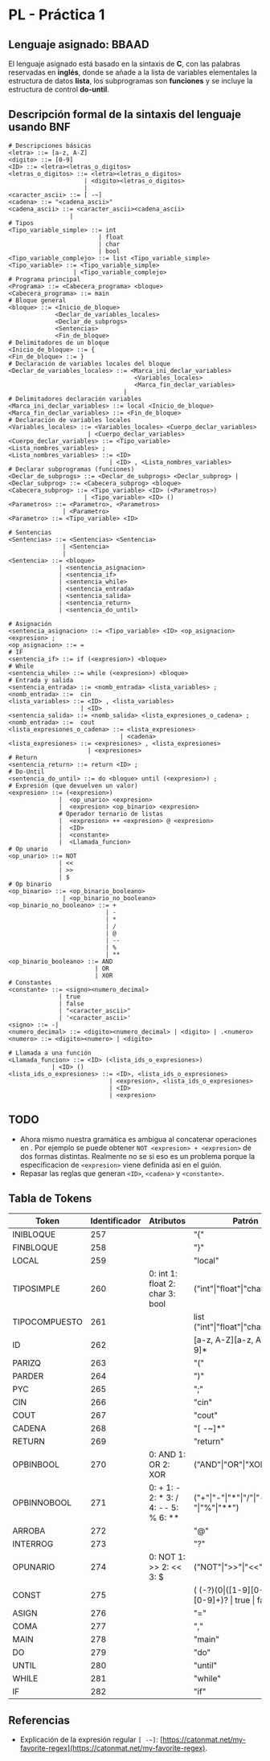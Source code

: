 # PL - Práctica 1

## Lenguaje asignado: BBAAD
El lenguaje asignado está basado en la sintaxis de **C**, con las palabras reservadas en **inglés**, donde se añade a la lista de variables elementales la estructura de datos **lista**, los subprogramas son **funciones** y se incluye la estructura de control **do-until**.

## Descripción formal de la sintaxis del lenguaje usando BNF

```
# Descripciones básicas
<letra> ::= [a-z, A-Z]
<digito> ::= [0-9]
<ID> ::= <letra><letras_o_digitos>
<letras_o_digitos> ::= <letra><letras_o_digitos>
                     | <digito><letras_o_digitos>
                     |
<caracter_ascii> ::= [ -~]
<cadena> ::= "<cadena_ascii>"
<cadena_ascii> ::= <caracter_ascii><cadena_ascii> 
                 |
# Tipos
<Tipo_variable_simple> ::= int 
                         | float 
                         | char 
                         | bool
<Tipo_variable_complejo> ::= list <Tipo_variable_simple>
<Tipo_variable> ::= <Tipo_variable_simple> 
                  | <Tipo_variable_complejo>
# Programa principal
<Programa> ::= <Cabecera_programa> <bloque> 
<Cabecera_programa> ::= main
# Bloque general
<bloque> ::= <Inicio_de_bloque>
             <Declar_de_variables_locales>
             <Declar_de_subprogs>
             <Sentencias>
             <Fin_de_bloque>
# Delimitadores de un bloque   
<Inicio_de_bloque> ::= {
<Fin_de_bloque> ::= }
# Declaración de variables locales del bloque
<Declar_de_variables_locales> ::= <Marca_ini_declar_variables> 
                                   <Variables_locales> 
                                   <Marca_fin_declar_variables> 
                                |                  
# Delimitadores declaración variables
<Marca_ini_declar_variables> ::= local <Inicio_de_bloque>
<Marca_fin_declar_variables> ::= <Fin_de_bloque>
# Declaración de variables locales
<Variables_locales> ::= <Variables_locales> <Cuerpo_declar_variables> 
                      | <Cuerpo_declar_variables>
<Cuerpo_declar_variables> ::= <Tipo_variable> <Lista_nombres_variables> ;
<Lista_nombres_variables> ::= <ID> 
                            | <ID> , <Lista_nombres_variables>
# Declarar subprogramas (funciones)
<Declar_de_subprogs> ::= <Declar_de_subprogs> <Declar_subprog> |
<Declar_subprog> ::= <Cabecera_subprog> <bloque> 
<Cabecera_subprog> ::= <Tipo_variable> <ID> (<Parametros>) 
                     | <Tipo_variable> <ID> ()
<Parametros> ::= <Parametro>, <Parametros> 
               | <Parametro>
<Parametro> ::= <Tipo_variable> <ID>

# Sentencias
<Sentencias> ::= <Sentencias> <Sentencia> 
               | <Sentencia>
               |
<Sentencia> ::= <bloque>
              | <sentencia_asignacion>
              | <sentencia_if>
              | <sentencia_while> 
              | <sentencia_entrada>
              | <sentencia_salida>
              | <sentencia_return>
              | <sentencia_do_until>

# Asignación
<sentencia_asignacion> ::= <Tipo_variable> <ID> <op_asignacion> <expresion> ;
<op_asignacion> ::= =
# IF
<sentencia_if> ::= if (<expresion>) <bloque>
# While
<sentencia_while> ::= while (<expresion>) <bloque>
# Entrada y salida
<sentencia_entrada> ::= <nomb_entrada> <lista_variables> ;
<nomb_entrada> ::=  cin
<lista_variables> ::= <ID> , <lista_variables> 
                    | <ID>
<sentencia_salida> ::= <nomb_salida> <lista_expresiones_o_cadena> ;
<nomb_entrada> ::=  cout
<lista_expresiones_o_cadena> ::= <lista_expresiones> 
                               | <cadena>
<lista_expresiones> ::= <expresiones> , <lista_expresiones> 
                      | <expresiones>
# Return
<sentencia_return> ::= return <ID> ;
# Do-Until
<sentencia_do_until> ::= do <bloque> until (<expresion>) ;
# Expresión (que devuelven un valor)
<expresion> ::= (<expresion>) 
              |  <op_unario> <expresion>
              |  <expresion> <op_binario> <expresion>
              # Operador ternario de listas
              |  <expresion> ++ <expresion> @ <expresion>
              |  <ID>
              |  <constante>
              |  <Llamada_funcion>
# Op unario
<op_unario> ::= NOT
              | <<
              | >>
              | $
# Op binario
<op_binario> ::= <op_binario_booleano> 
               | <op_binario_no_booleano>
<op_binario_no_booleano> ::= + 
                           | - 
                           | * 
                           | /
                           | @
                           | --
                           | %
                           | **                    
<op_binario_booleano> ::= AND 
                        | OR 
                        | XOR  
# Constantes
<constante> ::= <signo><numero_decimal>
              | true
              | false
              | "<caracter_ascii>"
              | '<caracter_ascii>'
<signo> ::= -|
<numero_decimal> ::= <digito><numero_decimal> | <digito> | .<numero>
<numero> ::= <digito><numero> | <digito>
             
# Llamada a una función
<Llamada_funcion> ::= <ID> (<lista_ids_o_expresiones>) 
            | <ID> ()
<lista_ids_o_expresiones> ::= <ID>, <lista_ids_o_expresiones>
                            | <expresion>, <lista_ids_o_expresiones>
                            | <ID>
                            | <expresion>
```


## TODO

- Ahora mismo nuestra gramática es ambigua al concatenar operaciones 
  en <expresion>. Por ejemplo se puede obtener `NOT <expresion> + <expresion>`
  de dos formas distintas. Realmente no se si eso es un problema porque
  la especificacion de `<expresion>` viene definida asi en el guión.
- Repasar las reglas que generan `<ID>`, `<cadena>` y `<constante>`.

## Tabla de Tokens

| Token         | Identificador | Atributos                        | Patrón                                                |
|---------------|---------------|----------------------------------|-------------------------------------------------------|
| INIBLOQUE     | 257           |                                  | "{"                                                   |
| FINBLOQUE     | 258           |                                  | "}"                                                   |
| LOCAL         | 259           |                                  | "local"                                               |
| TIPOSIMPLE    | 260           | 0: int 1: float 2: char 3: bool  | ("int"\|"float"\|"char"\|"bool")                      |
| TIPOCOMPUESTO | 261           |                                  | list ("int"\|"float"\|"char"\|"bool")                 |
| ID            | 262           |                                  | [a-z, A-Z][a-z, A-Z, 0-9]*                            |
| PARIZQ        | 263           |                                  | "("                                                   |
| PARDER        | 264           |                                  | ")"                                                   |
| PYC           | 265           |                                  | ";"                                                   |
| CIN           | 266           |                                  | "cin"                                                 |
| COUT          | 267           |                                  | "cout"                                                |
| CADENA        | 268           |                                  | "\[ -~\]*"                                            |
| RETURN        | 269           |                                  | "return"                                              |
| OPBINBOOL     | 270           | 0: AND 1: OR 2: XOR              | ("AND"\|"OR"\|"XOR")                                  |
| OPBINNOBOOL   | 271           | 0: + 1: - 2: * 3: / 4: -- 5: % 6: ** | ("+"\|"-"\|"*"\|"/"\|"--"\|"%"\|"**")             |
| ARROBA        | 272           |                                  | "@"                                                   |
| INTERROG      | 273           |                                  | "?"                                                   |
| OPUNARIO      | 274           | 0: NOT 1: >> 2: << 3: $          | ("NOT"\|">>"\|"<<"\|"$")                               |
| CONST         | 275           |                                  | ( (-?)(0\|([1-9][0-9]*))(\.[0-9]+)? \| true \| false )|
| ASIGN         | 276           |                                  | "="                                                   |
| COMA          | 277           |                                  | ","                                                   |
| MAIN          | 278           |                                  | "main"                                                |
| DO            | 279           |                                  | "do"                                                  |
| UNTIL         | 280           |                                  | "until"                                               |
| WHILE         | 281           |                                  | "while"                                               |
| IF            | 282           |                                  | "if"                                                  |
 
## Referencias

- Explicación de la expresión regular `[ -~]`: [https://catonmat.net/my-favorite-regex](https://catonmat.net/my-favorite-regex).
